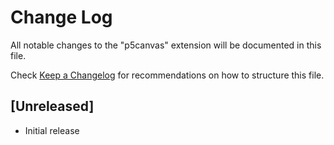 # Change Log
All notable changes to the "p5canvas" extension will be documented in this file.

Check [Keep a Changelog](http://keepachangelog.com/) for recommendations on how to structure this file.

## [Unreleased]
- Initial release